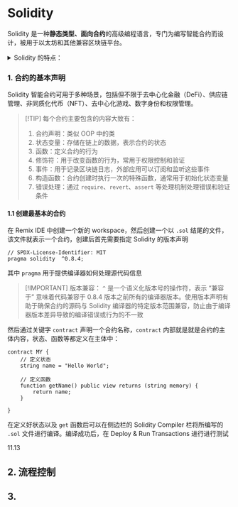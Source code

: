 # Solidity

Solidity 是一种**静态类型、面向合约**的高级编程语言，专门为编写智能合约而设计，被用于以太坊和其他兼容区块链平台。

<details>
<summary>Solidity 的特点：</summary>

1. **继承**: 支持多重继承，允许合约继承其他合约的属性和行为
2. **静态类型**: 所有变量的类型在编译时都必须明确指定
3. **面向合约**: 更类似于 OOP 中的类，合约可以包含状态、函数、事件、修饰符等
4. **兼容 EVM**: 编写的智能合约可被编译成 EVM（以太坊虚拟机） 字节码。使得它们可以在以太坊网络上部署和执行
</details>

### 1. 合约的基本声明

Solidity 智能合约可用于多种场景，包括但不限于去中心化金融（DeFi）、供应链管理、非同质化代币（NFT）、去中心化游戏、数字身份和权限管理。

> [!TIP] 每个合约主要包含的内容大致有：
> 1. 合约声明：类似 OOP 中的类
> 2. 状态变量：存储在链上的数据，表示合约的状态
> 3. 函数：定义合约的行为
> 4. 修饰符：用于改变函数的行为，常用于权限控制和验证
> 5. 事件：用于记录区块链日志，外部应用可以订阅和监听这些事件
> 6. 构造函数：合约创建时执行一次的特殊函数，通常用于初始化状态变量
> 7. 错误处理：通过 `require`、`revert`、`assert` 等处理机制处理错误和验证条件

#### 1.1 创建最基本的合约
在 Remix IDE 中创建一个新的 workspace，然后创建一个以 `.sol` 结尾的文件，该文件就表示一个合约，创建后首先需要指定 Solidity 的版本声明

```solidity
// SPDX-License-Identifier: MIT
pragma solidity  ^0.8.4;
```

其中 `pragma` 用于提供编译器如何处理源代码信息

> [!IMPORTANT] 版本兼容：
> `^` 是一个语义化版本号的操作符，表示 “兼容于” 意味着代码兼容于 0.8.4 版本之前所有的编译器版本。使用版本声明有助于确保合约的源码与 Solidity 编译器的特定版本范围兼容，防止由于编译器版本差异导致的编译错误或行为的不一致

然后通过关键字 `contract` 声明一个合约名称，`contract` 内部就是就是合约的主体内容，状态、函数等都定义在主体中：

```solidity
contract MY {
    // 定义状态
    string name = "Hello World";

    // 定义函数
    function getName() public view returns (string memory) {
        return name;
    }

}
```

在定义好状态以及 `get` 函数后可以在侧边栏的 Solidity Compiler 栏将所编写的 `.sol` 文件进行编译。编译成功后，在 Deploy & Run Transactions 进行进行测试

11.13

## 2. 流程控制 

## 3. 
